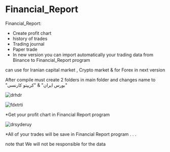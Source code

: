 # Financial_Report


Financial_Report:

* Create profit chart
* history of trades
* Trading journal
* Paper trade
* In new version you can import automatically your trading data from Binance to Financial_Report program

can use for Iranian capital market , Crypto market & for Forex in next version

After compile must create 2 folders in main folder and changes name to "بورس ایران" & "کریپتو کارنسی"


![drhdr](https://user-images.githubusercontent.com/37404187/121040069-dec77e00-c7c6-11eb-8d17-7f8c1f0feee7.PNG)



![fdxtrti](https://user-images.githubusercontent.com/37404187/121040194-f56dd500-c7c6-11eb-9f8d-b17966f2a453.PNG)

*Get your profit chart in Financial Report program


![drsyderuy](https://user-images.githubusercontent.com/37404187/121040382-19c9b180-c7c7-11eb-8866-3a8d18b2dd1a.PNG)

*All of your trades will be save in Financial Report program
.
.
.



note that We will not be responsible for the data
